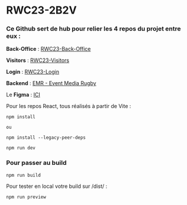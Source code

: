 # RWC23-2B2V

### Ce Github sert de hub pour relier les 4 repos du projet entre eux :

**Back-Office** : [RWC23-Back-Office](https://github.com/Hike42/RWC23-Back-Office)

**Visitors** : [RWC23-Visitors](https://github.com/Hike42/RWC23-Visitors)

**Login** : [RWC23-Login](https://github.com/Hike42/RWC23-Login)

**Backend** : [EMR - Event Media Rugby](https://github.com/Hike42/RWC-23-EMR)

Le **Figma** : [ICI](https://www.figma.com/file/VMaQADLN8D6ciBGDODx9mb/Rugby-GPT?type=design&node-id=0%3A1&mode=design&t=sBrViu4rAHa9xNuU-1)

Pour les repos React, tous réalisés à partir de Vite : 

```
npm install

ou

npm install --legacy-peer-deps
```

```
npm run dev
```

### Pour passer au build

```
npm run build
```

Pour tester en local votre build sur /dist/ :
```
npm run preview
```
